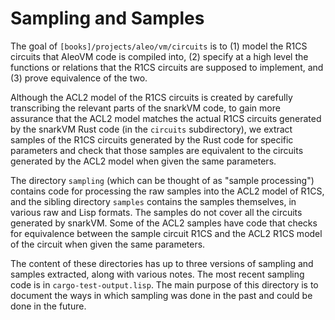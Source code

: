 # Sampling and Samples

The goal of `[books]/projects/aleo/vm/circuits` is to (1) model the R1CS
circuits that AleoVM code is compiled into, (2) specify at a high level the
functions or relations that the R1CS circuits are supposed to implement, and (3)
prove equivalence of the two.

Although the ACL2 model of the R1CS circuits is created by carefully
transcribing the relevant parts of the snarkVM code, to gain more assurance that
the ACL2 model matches the actual R1CS circuits generated by the snarkVM Rust
code (in the `circuits` subdirectory), we extract samples of the R1CS circuits
generated by the Rust code for specific parameters and check that those samples
are equivalent to the circuits generated by the ACL2 model when given the same
parameters.

The directory `sampling` (which can be thought of as "sample processing")
contains code for processing the raw samples into the ACL2 model of R1CS, and
the sibling directory `samples` contains the samples themselves, in various raw
and Lisp formats.  The samples do not cover all the circuits generated by
snarkVM.  Some of the ACL2 samples have code that checks for equivalence between
the sample circuit R1CS and the ACL2 R1CS model of the circuit when given the
same parameters.

The content of these directories has up to three versions of sampling and
samples extracted, along with various notes.  The most recent sampling code is
in `cargo-test-output.lisp`.  The main purpose of this directory is to document
the ways in which sampling was done in the past and could be done in the future.
